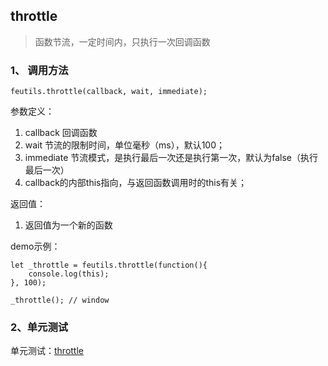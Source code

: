 ## throttle

> 函数节流，一定时间内，只执行一次回调函数

### 1、 调用方法

```
feutils.throttle(callback, wait, immediate);
```

参数定义：
1. callback 回调函数
2. wait 节流的限制时间，单位毫秒（ms），默认100；
3. immediate 节流模式，是执行最后一次还是执行第一次，默认为false（执行最后一次）
4. callback的内部this指向，与返回函数调用时的this有关；

返回值：
1. 返回值为一个新的函数

demo示例：

```
let _throttle = feutils.throttle(function(){
	console.log(this);
}, 100);

_throttle(); // window

```

### 2、单元测试

单元测试：[throttle](https://zhangyunling.github.io/fe-utils/test/#throttle)